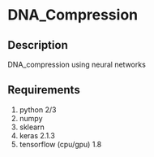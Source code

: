 # DNA_Compression

## Description
DNA_compression using neural networks

## Requirements
1. python 2/3
2. numpy
3. sklearn
4. keras 2.1.3
5. tensorflow (cpu/gpu) 1.8

